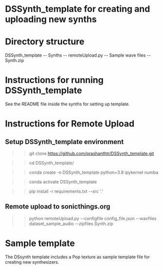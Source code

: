 
# DSSynth_template for creating and uploading new synths

# Directory structure

DSSynth_template
 -- Synths
 -- remoteUpload.py
 -- Sample wave files
 -- Synth.zip 

# Instructions for running DSSynth_template

See the README file inside the synths for setting up template.


# Instructions for Remote Upload

## Setup DSSynth_template environment

  >> git clone https://github.com/prashanthtr/DSSynth_template.git

  >> cd DSSynth_template/

  >> conda create -n DSSynth_template python=3.8 ipykernel numba

  >> conda activate DSSynth_template

  >> pip install -r requirements.txt --src '.'

## Remote upload to sonicthings.org

>> python remoteUpload.py --configfile config_file.json --wavfiles dataset_sample_audio --zipfiles Synth.zip

# Sample template 

The DSsynth template includes a Pop texture as sample template file for creating new synthesizers.

